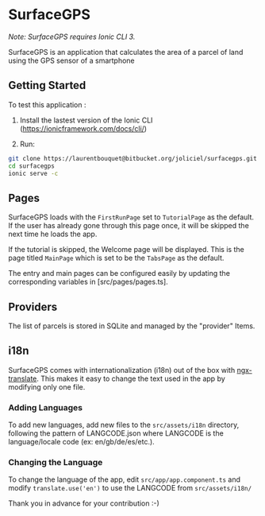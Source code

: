 # SurfaceGPS 

_Note: SurfaceGPS requires Ionic CLI 3._

SurfaceGPS is an application that calculates the area of a parcel of land using the GPS sensor of a smartphone


## Getting Started

To test this application :

1. Install the lastest version of the Ionic CLI 
(https://ionicframework.com/docs/cli/)

2. Run:
```bash
git clone https://laurentbouquet@bitbucket.org/joliciel/surfacegps.git
cd surfacegps
ionic serve -c
```


## Pages

SurfaceGPS loads with the `FirstRunPage` set to `TutorialPage` as the default. If the user has already gone through this page once, it will be skipped the next time he loads the app.

If the tutorial is skipped, the Welcome page will be displayed. This is the page titled `MainPage` which is set to be the `TabsPage` as the default.

The entry and main pages can be configured easily by updating the corresponding variables in [src/pages/pages.ts].


## Providers

The list of parcels is stored in SQLite and managed by the "provider" Items. 


## i18n

SurfaceGPS comes with internationalization (i18n) out of the box with [ngx-translate](https://github.com/ngx-translate/core). This makes it easy to change the text used in the app by modifying only one file. 


### Adding Languages

To add new languages, add new files to the `src/assets/i18n` directory, following the pattern of LANGCODE.json where LANGCODE is the language/locale code (ex: en/gb/de/es/etc.).


### Changing the Language

To change the language of the app, edit `src/app/app.component.ts` and modify `translate.use('en')` to use the LANGCODE from `src/assets/i18n/`


Thank you in advance for your contribution :-)


